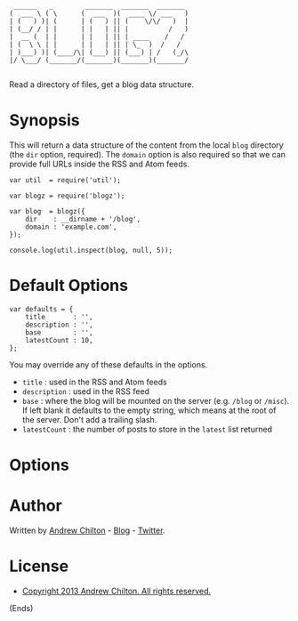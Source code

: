 ```
 ______   _        _______  _______  _______ 
(  ___ \ ( \      (  ___  )(  ____ \/ ___   )
| (   ) )| (      | (   ) || (    \/\/   )  |
| (__/ / | |      | |   | || |          /   )
|  __ (  | |      | |   | || | ____    /   / 
| (  \ \ | |      | |   | || | \_  )  /   /  
| )___) )| (____/\| (___) || (___) | /   (_/\
|/ \___/ (_______/(_______)(_______)(_______/
                                             
```

Read a directory of files, get a blog data structure.

# Synopsis #

This will return a data structure of the content from the local `blog` directory (the `dir` option, required). The
`domain` option is also required so that we can provide full URLs inside the RSS and Atom feeds.

```
var util  = require('util');

var blogz = require('blogz');

var blog  = blogz({
    dir    : __dirname + '/blog',
    domain : 'example.com',
});

console.log(util.inspect(blog, null, 5));
```

# Default Options #

```
var defaults = {
    title       : '',
    description : '',
    base        : '',
    latestCount : 10,
};
```

You may override any of these defaults in the options.

* `title` : used in the RSS and Atom feeds
* `description` : used in the RSS feed
* `base` : where the blog will be mounted on the server (e.g. `/blog` or `/misc`). If left blank it defaults to the
  empty string, which means at the root of the server. Don't add a trailing slash.
* `latestCount` : the number of posts to store in the `latest` list returned

# Options #

##  ##

# Author #

Written by [Andrew Chilton](http://chilts.org/) - [Blog](http://chilts.org/blog/) - [Twitter](https://twitter.com/andychilton).

# License #

* [Copyright 2013 Andrew Chilton.  All rights reserved.](http://chilts.mit-license.org/2013/)

(Ends)
